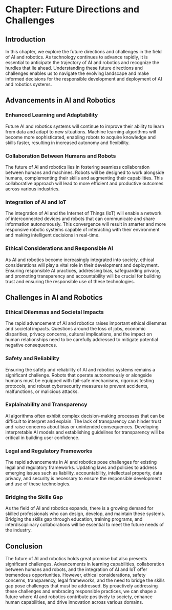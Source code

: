 Chapter: Future Directions and Challenges
=========================================

Introduction
------------

In this chapter, we explore the future directions and challenges in the field of AI and robotics. As technology continues to advance rapidly, it is essential to anticipate the trajectory of AI and robotics and recognize the hurdles that lie ahead. Understanding these future directions and challenges enables us to navigate the evolving landscape and make informed decisions for the responsible development and deployment of AI and robotics systems.

Advancements in AI and Robotics
-------------------------------

### Enhanced Learning and Adaptability

Future AI and robotics systems will continue to improve their ability to learn from data and adapt to new situations. Machine learning algorithms will become more sophisticated, enabling robots to acquire knowledge and skills faster, resulting in increased autonomy and flexibility.

### Collaboration Between Humans and Robots

The future of AI and robotics lies in fostering seamless collaboration between humans and machines. Robots will be designed to work alongside humans, complementing their skills and augmenting their capabilities. This collaborative approach will lead to more efficient and productive outcomes across various industries.

### Integration of AI and IoT

The integration of AI and the Internet of Things (IoT) will enable a network of interconnected devices and robots that can communicate and share information autonomously. This convergence will result in smarter and more responsive robotic systems capable of interacting with their environment and making intelligent decisions in real-time.

### Ethical Considerations and Responsible AI

As AI and robotics become increasingly integrated into society, ethical considerations will play a vital role in their development and deployment. Ensuring responsible AI practices, addressing bias, safeguarding privacy, and promoting transparency and accountability will be crucial for building trust and ensuring the responsible use of these technologies.

Challenges in AI and Robotics
-----------------------------

### Ethical Dilemmas and Societal Impacts

The rapid advancement of AI and robotics raises important ethical dilemmas and societal impacts. Questions around the loss of jobs, economic disparities, privacy concerns, cultural implications, and the impact on human relationships need to be carefully addressed to mitigate potential negative consequences.

### Safety and Reliability

Ensuring the safety and reliability of AI and robotics systems remains a significant challenge. Robots that operate autonomously or alongside humans must be equipped with fail-safe mechanisms, rigorous testing protocols, and robust cybersecurity measures to prevent accidents, malfunctions, or malicious attacks.

### Explainability and Transparency

AI algorithms often exhibit complex decision-making processes that can be difficult to interpret and explain. The lack of transparency can hinder trust and raise concerns about bias or unintended consequences. Developing interpretable AI models and establishing guidelines for transparency will be critical in building user confidence.

### Legal and Regulatory Frameworks

The rapid advancements in AI and robotics pose challenges for existing legal and regulatory frameworks. Updating laws and policies to address emerging issues such as liability, accountability, intellectual property, data privacy, and security is necessary to ensure the responsible development and use of these technologies.

### Bridging the Skills Gap

As the field of AI and robotics expands, there is a growing demand for skilled professionals who can design, develop, and maintain these systems. Bridging the skills gap through education, training programs, and interdisciplinary collaborations will be essential to meet the future needs of the industry.

Conclusion
----------

The future of AI and robotics holds great promise but also presents significant challenges. Advancements in learning capabilities, collaboration between humans and robots, and the integration of AI and IoT offer tremendous opportunities. However, ethical considerations, safety concerns, transparency, legal frameworks, and the need to bridge the skills gap pose challenges that must be addressed. By proactively addressing these challenges and embracing responsible practices, we can shape a future where AI and robotics contribute positively to society, enhance human capabilities, and drive innovation across various domains.
